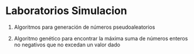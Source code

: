 # Laboratorios Simulacion

1. Algoritmos para generación de números pseudoaleatorios

2. Algoritmo genético para encontrar la máxima suma de números enteros no negativos que no excedan un valor dado
